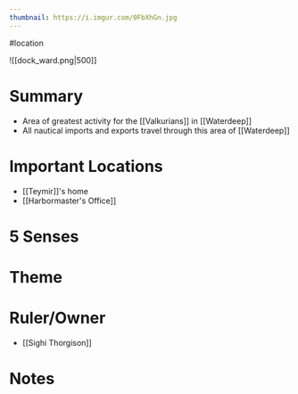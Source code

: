 ```yaml
---
thumbnail: https://i.imgur.com/0FbXhGn.jpg
---
```

#location

![[dock_ward.png|500]]
# Summary
-   Area of greatest activity for the [[Valkurians]] in [[Waterdeep]]
-   All nautical imports and exports travel through this area of [[Waterdeep]]

# Important Locations
- [[Teymir]]'s home
- [[Harbormaster's Office]]

# 5 Senses
# Theme
# Ruler/Owner
- [[Sighi Thorgison]]
# Notes
